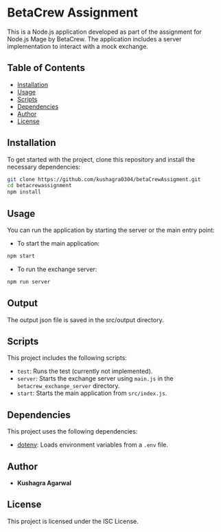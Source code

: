 # BetaCrew Assignment

This is a Node.js application developed as part of the assignment for Node.js Mage by BetaCrew. The application includes a server implementation to interact with a mock exchange.

## Table of Contents

- [Installation](#installation)
- [Usage](#usage)
- [Scripts](#scripts)
- [Dependencies](#dependencies)
- [Author](#author)
- [License](#license)

## Installation

To get started with the project, clone this repository and install the necessary dependencies:

```bash
git clone https://github.com/kushagra0304/betaCrewAssigment.git
cd betacrewassignment
npm install
```

## Usage

You can run the application by starting the server or the main entry point:

- To start the main application:

```bash
npm start
```

- To run the exchange server:

```bash
npm run server
```

## Output

The output json file is saved in the src/output directory.

## Scripts

This project includes the following scripts:

- `test`: Runs the test (currently not implemented).
- `server`: Starts the exchange server using `main.js` in the `betacrew_exchange_server` directory.
- `start`: Starts the main application from `src/index.js`.

## Dependencies

This project uses the following dependencies:

- [dotenv](https://www.npmjs.com/package/dotenv): Loads environment variables from a `.env` file.

## Author

- **Kushagra Agarwal**

## License

This project is licensed under the ISC License.